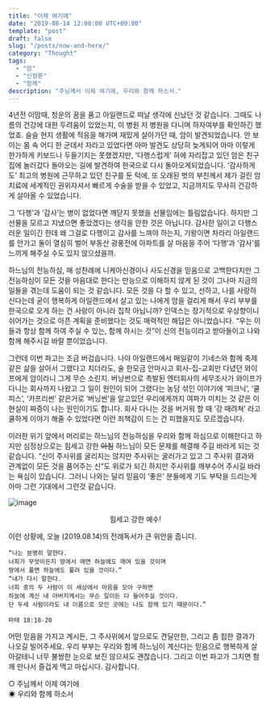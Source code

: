 ```yaml
---
title: "이제 여기에"
date: "2019-08-14 12:00:00 UTC+09:00"
template: "post"
draft: false
slug: "/posts/now-and-here/"
category: "Thought"
tags:
  - "암"
  - "신정론"
  - "함께"
description: "주님께서 이제 여기에, 우리와 함께 하소서."
---
```


4년전 이맘때, 청운의 꿈을 품고 아일랜드로 떠날 생각에 신났던 것 같습니다. 그때도 나름의 건강에 대한 두려움이 있었는지, 이 병원 저 병원을 다니며 하자여부를 확인하긴 했었죠. 슬슬 현지 생활에 적응을 해가며 재밌게 살아가던 때, 암이 발견되었습니다. 안 보이는 몸 속 어디 한 군데서 자라고 있었다면 아마 발견도 상당히 늦게되어 아마 이렇게 한가하게 키보드나 두들기지는 못했겠지만, ‘다행스럽게’ 혀에 자리잡고 있던 암은 친구집에 놀러갔다 돌아오는 길에 발견하여 한국으로 다시 돌아오게되었습니다. ‘감사하게도’ 최고의 병원에 근무하고 있던 친구를 둔 턱에, 또 오래된 벗의 부친께서 제가 걸린 암 치료에 세계적인 권위자셔서 빠르게 수술을 받을 수 있었고, 지금까지도 무사히 건강하게 살아올 수 있었습니다. 

그 ‘다행’과 ‘감사’는 병이 없었다면 깨닫지 못했을 선물임에는 틀림없습니다. 하지만 그 선물을 모르고 지냈으면 좋았겠다는 생각을 안한 것은 아닙니다. 감사한 일이고 다행스러운 일이긴 한데 왜 그걸로 다행이고 감사를 느껴야 하는지, 기왕이면 차라리 아일랜드를 안가고 둘이 열심히 벌어 부동산 광풍전에 아파트를 살 마음을 주어 ‘다행’과 ‘감사’를 느끼게 해주실 수도 있지 않으셨을까.

하느님의 전능하심, 매 성찬례에 니케아신경이나 사도신경을 믿음으로 고백한다지만 그 전능하심이 모든 것을 마음대로 한다는 만능으로 이해하지 않게 된 것이 그나마 지금의 일들을 겪는데 도움이 되는 것 같습니다. 모든 것을 다 할 수 있고, 선하고, 나를 사랑하신다는데 굳이 행복하게 아일랜드에서 살고 있는 나에게 암을 걸리게 해서 우리 부부를 한국으로 오게 하는 건 사랑이 아니라 집착 아닙니까? 인덱스는 장기적으로 우상향이니 쉬어가는 것으로 아픈 계획을 준비했다는 것도 매력적인 해답은 아니었습니다. “우는 이들과 항상 함께 하여 주실 수 있는, 함께 하시는 것”이 신의 전능이라고 받아들이고 나와 함께 해주시길 바랄 뿐이었습니다.

그런데 이번 파고는 조금 버겁습니다. 나야 아일랜드에서 매일같이 기네스와 함께 축제같은 삶을 살아서 그랬다고 치더라도, 술 한모금 안마시고 회사-집-교회만 다녔던 와이프에게 암이라니 그게 무슨 소린지. 버닝썬으로 촉발된 엔터회사의 세무조사가 와이프가 다니는 회사까지 나왔고 그 일이 원인이 되어 그랬다는 농담 섞인 이야기에 ‘피크닉’, ‘쿨피스’, ‘카프리썬’ 같은거로 ‘버닝썬’을 알고있던 우리에게까지 여파가 미치는 것 같은 이 현실이 짜증이 나는 원인이기도 합니다. 회사 다니는 것을 버거워 할 때 ‘강 때려쳐’ 라고 쿨하게 이야기 해줄 수 있었다면 이런 죄책감이 드는 건 피했을지도 모르겠습니다.

이러한 위기 앞에서 머리로는 하느님의 전능하심을 우리와 함께 하심으로 이해한다고 하지만 심정상으로는 힘세고 강한 ~~아침~~ 하느님이 모든 문제를 해결해 주길 바라게 되는 것 같습니다. “신이 주사위를 굴리지는 않지만 주사위는 굴러가고 있고 그 주사위 결과와 관계없이 모든 것을 품어주는 신”도 위로가 되긴 하지만 주사위를 깨부수어 주시길 바라는 욕심이 있습니다. 그러니 나와는 달리 믿음이 ‘좋은’ 분들에게 기도 부탁을 드리는게 아마 그런 기대에서 그런것 같습니다.

![image](https://user-images.githubusercontent.com/8993099/62992532-cae2b780-be8e-11e9-95c8-7513e982e9c3.png)
<center> 힘세고 강한 예수!</center>

이런 상황에, 오늘 (2019.08.14)의 전례독서가 큰 위안을 줍니다.
``` 
“나는 분명히 말한다. 
너희가 무엇이든지 땅에서 매면 하늘에도 매여 있을 것이며 
땅에서 풀면 하늘에도 풀려 있을 것이다.”
“내가 다시 말한다. 
너희 중의 두 사람이 이 세상에서 마음을 모아 구하면 
하늘에 계신 내 아버지께서는 무슨 일이든 다 들어주실 것이다. 
단 두세 사람이라도 내 이름으로 모인 곳에는 나도 함께 있기 때문이다.”

마태 18:18-20
```

어떤 믿음을 가지고 계시든, 그 주사위에서 앞으로도 견딜만한, 그리고 좀 힙한 결과가 나오길 빌어주세요. 우리 부부는 우리와 함께 하느님이 계신다는 믿음으로 행복하게 살아갈테니 너무 불쌍한 눈으로 보진 않으셔도 괜찮습니다. 그리고 이번 파고가 그치면 함께 만나서 즐겁게 먹고 마십시다. 감사합니다.
<br/>

○ 주님께서 이제 여기에 <br/>
◉ 우리와 함께 하소서